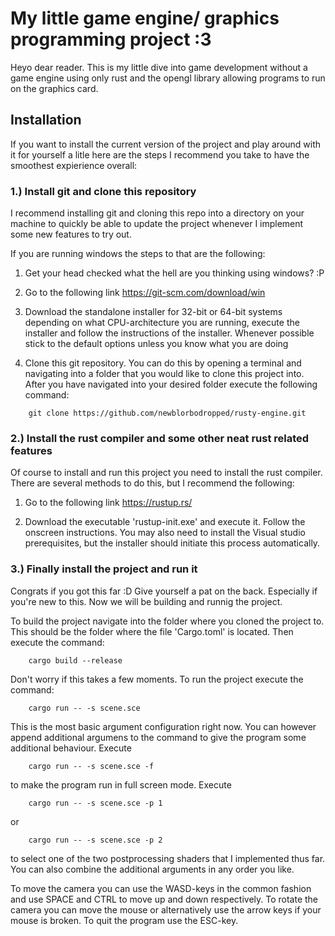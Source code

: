 # My little game engine/ graphics programming project :3
Heyo dear reader. This is my little dive into game development without a game engine using only rust and the opengl library allowing programs to run on the graphics card.

## Installation
If you want to install the current version of the project and play around with it for yourself a litle here are the steps I recommend you take to have the smoothest expierience overall:

### 1.) Install git and clone this repository
I recommend installing git and cloning this repo into a directory on your machine to quickly be able to update the project whenever I implement some new features to try out.

If you are running windows the steps to that are the following:

1. Get your head checked what the hell are you thinking using windows? :P 
    
2. Go to the following link https://git-scm.com/download/win
    
3. Download the standalone installer for 32-bit or 64-bit systems depending on what CPU-architecture you are running, execute the installer and follow the instructions of the installer. Whenever possible stick to the default options unless you know what you are doing

4. Clone this git repository. You can do this by opening a terminal and navigating into a folder that you would like to clone this project into. After you have navigated into your desired folder execute the following command:
```
    git clone https://github.com/newblorbodropped/rusty-engine.git
```

### 2.) Install the rust compiler and some other neat rust related features
Of course to install and run this project you need to install the rust compiler. There are several methods to do this, but I recommend the following:

1. Go to the following link https://rustup.rs/

2. Download the executable 'rustup-init.exe' and execute it. Follow the onscreen instructions. You may also need to install the Visual studio prerequisites, but the installer should initiate this process automatically.

### 3.) Finally install the project and run it
Congrats if you got this far :D Give yourself a pat on the back. Especially if you're new to this. Now we will be building and runnig the project.

To build the project navigate into the folder where you cloned the project to. This should be the folder where the file 'Cargo.toml' is located. Then execute the command: 

```
    cargo build --release
```

Don't worry if this takes a few moments. To run the project execute the command:

```
    cargo run -- -s scene.sce 
```

This is the most basic argument configuration right now. You can however append additional argumens to the command to give the program some additional behaviour. Execute

```
    cargo run -- -s scene.sce -f
```

to make the program run in full screen mode. Execute 

```
    cargo run -- -s scene.sce -p 1
```
or
```
    cargo run -- -s scene.sce -p 2
```
to select one of the two postprocessing shaders that I implemented thus far.
You can also combine the additional arguments in any order you like.

To move the camera you can use the WASD-keys in the common fashion and use SPACE and CTRL to move up and down
respectively. To rotate the camera you can move the mouse or alternatively use the arrow keys if your mouse is broken. To quit the program use the ESC-key.

